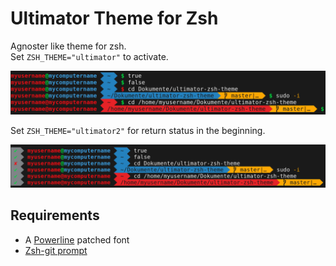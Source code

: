 # Ultimator Theme for Zsh
Agnoster like theme for zsh.  
Set `ZSH_THEME="ultimator"` to activate.

![build_prompt](prompt.png)

Set `ZSH_THEME="ultimator2"` for return status in the beginning.

![build_prompt2](prompt2.png)

## Requirements
- A [Powerline](https://github.com/powerline/fonts) patched font
- [Zsh-git prompt](https://github.com/Ultimator14/zsh-git-prompt)
